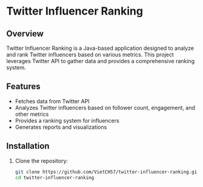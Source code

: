 # Twitter Influencer Ranking

## Overview
Twitter Influencer Ranking is a Java-based application designed to analyze and rank Twitter influencers based on various metrics. This project leverages Twitter API to gather data and provides a comprehensive ranking system.

## Features
- Fetches data from Twitter API
- Analyzes Twitter influencers based on follower count, engagement, and other metrics
- Provides a ranking system for influencers
- Generates reports and visualizations

## Installation
1. Clone the repository:
   ```sh
   git clone https://github.com/VietCH57/twitter-influencer-ranking.git
   cd twitter-influencer-ranking
